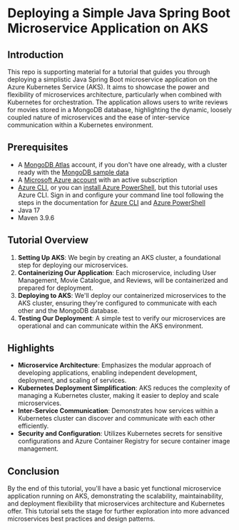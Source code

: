 # Deploying a Simple Java Spring Boot Microservice Application on AKS

## Introduction

This repo is supporting material for a tutorial that guides you through deploying a simplistic Java Spring Boot microservice application on the Azure Kubernetes Service (AKS). It aims to showcase the power and flexibility of microservices architecture, particularly when combined with Kubernetes for orchestration. The application allows users to write reviews for movies stored in a MongoDB database, highlighting the dynamic, loosely coupled nature of microservices and the ease of inter-service communication within a Kubernetes environment.

## Prerequisites
- A [MongoDB Atlas](https://www.mongodb.com/cloud/atlas?tck=docs_atlas) account, if you don't have one already, with a cluster ready with the [MongoDB sample data](https://www.mongodb.com/basics/sample-database#:~:text=Does%20MongoDB%20Provide%20Sample%20Datasets,in%20only%20a%20few%20clicks.)
- A [Microsoft Azure account](https://azure.microsoft.com/en-us/free) with an active subscription
- [Azure CLI](https://learn.microsoft.com/en-us/cli/azure/), or you can [install Azure PowerShell](https://learn.microsoft.com/en-us/powershell/azure/), but this tutorial uses Azure CLI. Sign in and configure your command line tool following the steps in the documentation for [Azure CLI]([https://learn.microsoft.com/en-us/cli/azure/azure-cli-configuration](https://learn.microsoft.com/en-us/cli/azure/azure-cli-configuration)) and [Azure PowerShell](https://learn.microsoft.com/en-us/powershell/azure/configure-global-settings)
- Java 17
- Maven 3.9.6

## Tutorial Overview
1. **Setting Up AKS**: We begin by creating an AKS cluster, a foundational step for deploying our microservices.
2. **Containerizing Our Application**: Each microservice, including User Management, Movie Catalogue, and Reviews, will be containerized and prepared for deployment.
3. **Deploying to AKS**: We'll deploy our containerized microservices to the AKS cluster, ensuring they're configured to communicate with each other and the MongoDB database.
4. **Testing Our Deployment**: A simple test to verify our microservices are operational and can communicate within the AKS environment.
    
## Highlights
- **Microservice Architecture**: Emphasizes the modular approach of developing applications, enabling independent development, deployment, and scaling of services.
- **Kubernetes Deployment Simplification**: AKS reduces the complexity of managing a Kubernetes cluster, making it easier to deploy and scale microservices.
- **Inter-Service Communication**: Demonstrates how services within a Kubernetes cluster can discover and communicate with each other efficiently.
- **Security and Configuration**: Utilizes Kubernetes secrets for sensitive configurations and Azure Container Registry for secure container image management.

## Conclusion
By the end of this tutorial, you'll have a basic yet functional microservice application running on AKS, demonstrating the scalability, maintainability, and deployment flexibility that microservices architecture and Kubernetes offer. This tutorial sets the stage for further exploration into more advanced microservices best practices and design patterns.
